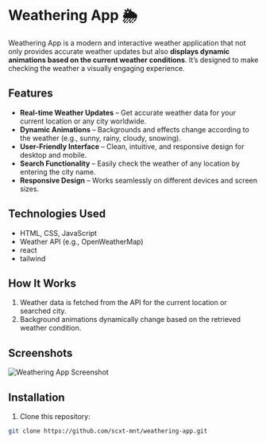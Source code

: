 # Weathering App 🌦️

Weathering App is a modern and interactive weather application that not only provides accurate weather updates but also **displays dynamic animations based on the current weather conditions**. It’s designed to make checking the weather a visually engaging experience.

## Features

- **Real-time Weather Updates** – Get accurate weather data for your current location or any city worldwide.  
- **Dynamic Animations** – Backgrounds and effects change according to the weather (e.g., sunny, rainy, cloudy, snowing).  
- **User-Friendly Interface** – Clean, intuitive, and responsive design for desktop and mobile.  
- **Search Functionality** – Easily check the weather of any location by entering the city name.  
- **Responsive Design** – Works seamlessly on different devices and screen sizes.  

## Technologies Used

- HTML, CSS, JavaScript  
- Weather API (e.g., OpenWeatherMap) 
- react
- tailwind

## How It Works

1. Weather data is fetched from the API for the current location or searched city.  
2. Background animations dynamically change based on the retrieved weather condition.  

## Screenshots

![Weathering App Screenshot](src/Assets/weatherPhoto.png "Weathering App - Dynamic Weather Animations")

## Installation

1. Clone this repository:  
```bash
git clone https://github.com/scxt-mnt/weathering-app.git